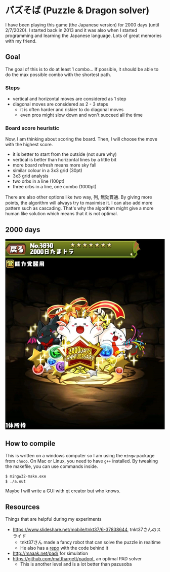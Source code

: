 # パズそば (Puzzle & Dragon solver)
I have been playing this game (the Japanese version) for 2000 days (until 2/7/2020). I started back in 2013 and it was also when I started programming and learning the Japanese language. Lots of great memories with my friend. 

## Goal
The goal of this is to do at least 1 combo... If possible, it should be able to do the max possible combo with the shortest path. 

### Steps
- vertical and horizontal moves are considered as 1 step
- diagonal moves are considered as 2 - 3 steps
    - it is often harder and riskier to do diagonal moves
    - even pros might slow down and won't succeed all the time

### Board score heuristic
Now, I am thinking about scoring the board. Then, I will choose the move with the highest score.

- it is better to start from the outside (not sure why)
- vertical is better than horizontal lines by a little bit
- more board refresh means more sky fall
- similar colour in a 3x3 grid (30pt)
- 3x3 grid analysis
- two orbs in a line (100pt)
- three orbs in a line, one combo (1000pt)

There are also other options like two way, 列, 無効貫通. By giving more points, the algorithm will always try to maximise it. I can also add more pattern such as cascading. That's why the algorithm might give a more human like solution which means that it is not optimal.

## 2000 days
![2000日たまドラ](https://raw.githubusercontent.com/HenryQuan/pazusoba/master/assets/2000.jpg?token=ABTRDFH6WOWXATCBOZXXCGK7BAJ5G)

## How to compile
This is written on a windows computer so I am using the `mingw` package from `choco`. 
On Mac or Linux, you need to have `g++` installed. By tweaking the makefile, you can use commands inside.
~~~shell
$ mingw32-make.exe
$ ./a.out
~~~

Maybe I will write a GUI with qt creator but who knows.

## Resources
Things that are helpful during my experiments

- https://www.slideshare.net/mobile/tnkt37/6-37838644, tnkt37さんのスライド
    - tnkt37さん made a fancy robot that can solve the puzzle in realtime
    - He also has a [repo](https://github.com/tnkt37/PuzzDraSolver) with the code behind it
- http://maaak.net/pad/ for simulation
- https://github.com/matthargett/padopt, an optimal PAD solver
    - This is another level and is a lot better than pazusoba
